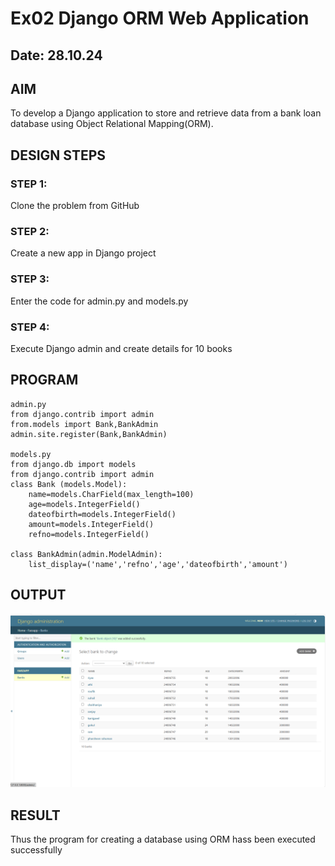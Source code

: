 # Ex02 Django ORM Web Application
## Date: 28.10.24


## AIM
To develop a Django application to store and retrieve data from a bank loan database using Object Relational Mapping(ORM).

## DESIGN STEPS

### STEP 1:
Clone the problem from GitHub

### STEP 2:
Create a new app in Django project

### STEP 3:
Enter the code for admin.py and models.py

### STEP 4:
Execute Django admin and create details for 10 books

## PROGRAM
```
admin.py
from django.contrib import admin
from.models import Bank,BankAdmin
admin.site.register(Bank,BankAdmin)

models.py
from django.db import models
from django.contrib import admin
class Bank (models.Model):
    name=models.CharField(max_length=100)
    age=models.IntegerField()
    dateofbirth=models.IntegerField()              
    amount=models.IntegerField()
    refno=models.IntegerField()

class BankAdmin(admin.ModelAdmin):
    list_display=('name','refno','age','dateofbirth','amount')

```
## OUTPUT

![alt text](<web bank exp 2.png>)


## RESULT
Thus the program for creating a database using ORM hass been executed successfully
